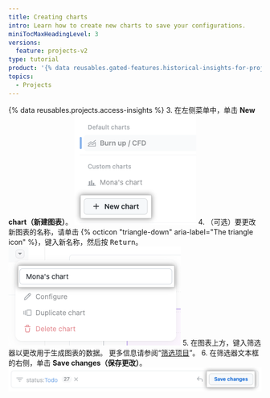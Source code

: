 ```yaml
---
title: Creating charts
intro: Learn how to create new charts to save your configurations.
miniTocMaxHeadingLevel: 3
versions:
  feature: projects-v2
type: tutorial
product: '{% data reusables.gated-features.historical-insights-for-projects %}'
topics:
  - Projects
---
```


{% data reusables.projects.access-insights %}
3. 在左侧菜单中，单击 **New chart（新建图表）**。 ![Screenshot showing the new chart button](/assets/images/help/projects-v2/insights-new-chart.png)
4. （可选）要更改新图表的名称，请单击 {% octicon "triangle-down" aria-label="The triangle icon" %}，键入新名称，然后按 <kbd>Return</kbd>。 ![Screenshot showing how to rename a chart](/assets/images/help/projects-v2/insights-rename.png)
5. 在图表上方，键入筛选器以更改用于生成图表的数据。 更多信息请参阅“[筛选项目](/issues/planning-and-tracking-with-projects/customizing-views-in-your-project/filtering-projects)”。
6. 在筛选器文本框的右侧，单击 **Save changes（保存更改）**。 ![Screenshot showing save button](/assets/images/help/projects-v2/insights-save-filter.png)
